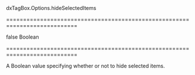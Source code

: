 <!--id-->dxTagBox.Options.hideSelectedItems<!--/id-->
===========================================================================
<!--default-->false<!--/default-->
<!--type-->Boolean<!--/type-->
===========================================================================

<!--shortDescription-->
A Boolean value specifying whether or not to hide selected items.
<!--/shortDescription-->

<!--fullDescription-->

<!--/fullDescription-->